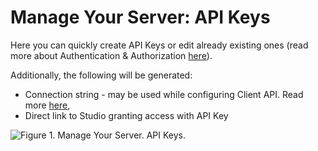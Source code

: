 # Manage Your Server: API Keys

Here you can quickly create API Keys or edit already existing ones (read more about Authentication & Authorization [here](../../server/configuration/authentication-and-authorization)).

Additionally, the following will be generated:

- Connection string - may be used while configuring Client API. Read more [here](../../client-api/setting-up-connection-string),
- Direct link to Studio granting access with API Key

![Figure 1. Manage Your Server. API Keys.](images/manage_your_server-api-keys-1.png)
